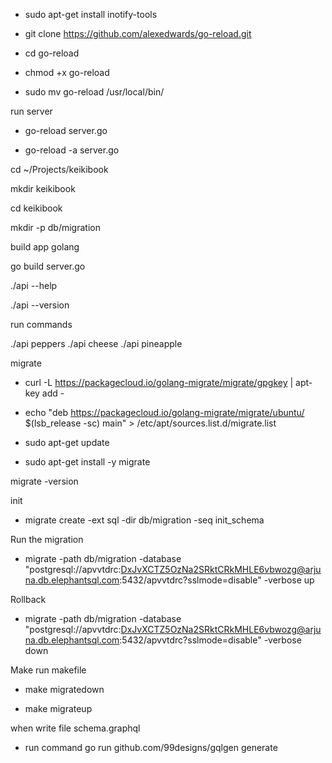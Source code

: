 - sudo apt-get install inotify-tools

- git clone https://github.com/alexedwards/go-reload.git

- cd go-reload

- chmod +x go-reload

- sudo mv go-reload /usr/local/bin/

run server
- go-reload server.go

- go-reload -a server.go


cd ~/Projects/keikibook

mkdir keikibook

cd keikibook

mkdir -p db/migration

build app golang

go build server.go

./api --help

./api --version

run commands

./api peppers
./api cheese
./api pineapple

migrate

- curl -L https://packagecloud.io/golang-migrate/migrate/gpgkey | apt-key add -

- echo "deb https://packagecloud.io/golang-migrate/migrate/ubuntu/ $(lsb_release -sc) main" > /etc/apt/sources.list.d/migrate.list

- sudo apt-get update
    
- sudo apt-get install -y migrate
    
migrate -version

init

- migrate create -ext sql -dir db/migration -seq init_schema

Run the migration

- migrate -path db/migration -database "postgresql://apvvtdrc:DxJvXCTZ5OzNa2SRktCRkMHLE6vbwozg@arjuna.db.elephantsql.com:5432/apvvtdrc?sslmode=disable" -verbose up

Rollback

- migrate -path db/migration -database "postgresql://apvvtdrc:DxJvXCTZ5OzNa2SRktCRkMHLE6vbwozg@arjuna.db.elephantsql.com:5432/apvvtdrc?sslmode=disable" -verbose down


Make run makefile

- make migratedown

- make migrateup

when write file schema.graphql 
- run command
  go run github.com/99designs/gqlgen generate


